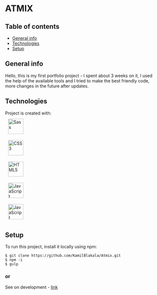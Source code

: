 # ATMIX
## Table of contents
* [General info](#general-info)
* [Technologies](#technologies)
* [Setup](#setup)

## General info
Hello, this is my first portfolio project - I spent about 3 weeks on it, I used the help of the available tools and I tried to make the best friendly code, more changes in the future after updates.
	
## Technologies
Project is created with:\
<img style="margin: 10px" src="https://profilinator.rishav.dev/skills-assets/sass-original.svg" alt="Sass" height="50" />  
<img style="margin: 10px" src="https://profilinator.rishav.dev/skills-assets/css3-original-wordmark.svg" alt="CSS3" height="50" />  
<img style="margin: 10px" src="https://profilinator.rishav.dev/skills-assets/html5-original-wordmark.svg" alt="HTML5" height="50" />  
<img style="margin: 10px" src="https://profilinator.rishav.dev/skills-assets/javascript-original.svg" alt="JavaScript" height="50" />  
<img style="margin: 10px" src="https://www.svgrepo.com/show/303440/gulp-logo.svg" alt="JavaScript" height="50" />  
	
## Setup
To run this project, install it locally using npm:

```
$ git clone https://github.com/KamilBlakala/Atmix.git
$ npm -i
$ gulp
```
### or
See on development - [link](https://kamilblakala.github.io/Atmix/)
